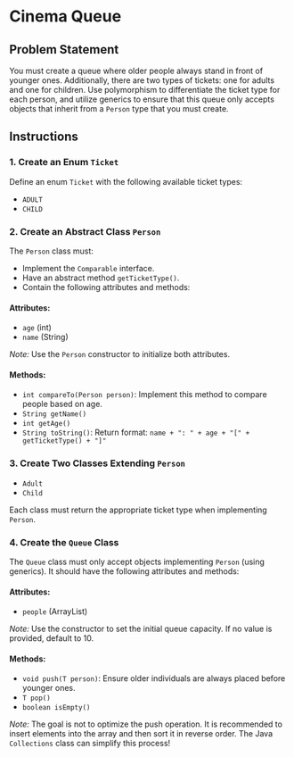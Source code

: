 # Cinema Queue

## Problem Statement
You must create a queue where older people always stand in front of younger ones. Additionally, there are two types of tickets: one for adults and one for children. Use polymorphism to differentiate the ticket type for each person, and utilize generics to ensure that this queue only accepts objects that inherit from a `Person` type that you must create.

## Instructions

### 1. Create an Enum `Ticket`
Define an enum `Ticket` with the following available ticket types:
- `ADULT`
- `CHILD`

### 2. Create an Abstract Class `Person`
The `Person` class must:
- Implement the `Comparable` interface.
- Have an abstract method `getTicketType()`.
- Contain the following attributes and methods:

#### Attributes:
- `age` (int)
- `name` (String)

*Note:* Use the `Person` constructor to initialize both attributes.

#### Methods:
- `int compareTo(Person person)`: Implement this method to compare people based on age.
- `String getName()`
- `int getAge()`
- `String toString()`: Return format: `name + ": " + age + "[" + getTicketType() + "]"`

### 3. Create Two Classes Extending `Person`
- `Adult`
- `Child`

Each class must return the appropriate ticket type when implementing `Person`.

### 4. Create the `Queue` Class
The `Queue` class must only accept objects implementing `Person` (using generics). It should have the following attributes and methods:

#### Attributes:
- `people` (ArrayList)

*Note:* Use the constructor to set the initial queue capacity. If no value is provided, default to 10.

#### Methods:
- `void push(T person)`: Ensure older individuals are always placed before younger ones.
- `T pop()`
- `boolean isEmpty()`

*Note:* The goal is not to optimize the push operation. It is recommended to insert elements into the array and then sort it in reverse order. The Java `Collections` class can simplify this process!